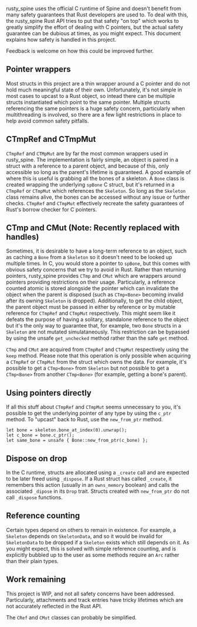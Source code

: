 rusty_spine uses the official C runtime of Spine and doesn't benefit from many safety guarantees that Rust developers are used to. To deal with this, the rusty_spine Rust API tries to put that safety "on top" which works to greatly simplify the effort of dealing with C pointers, but the actual safety guarantee can be dubious at times, as you might expect. This document explains how safety is handled in this project.

Feedback is welcome on how this could be improved further.

## Pointer wrappers

Most structs in this project are a thin wrapper around a C pointer and do not hold much meaningful state of their own. Unfortunately, it's not simple in most cases to upcast to a Rust object, so intead there can be multiple structs instantiated which point to the same pointer. Multiple structs referencing the same pointers is a huge safety concern, particularly when multithreading is involved, so there are a few light restrictions in place to help avoid common safety pitfalls.

## CTmpRef and CTmpMut

`CTmpRef` and `CTMpMut` are by far the most common wrappers used in rusty_spine. The implementation is fairly simple, an object is paired in a struct with a reference to a parent object, and because of this, only accessible so long as the parent's lifetime is guaranteed. A good example of where this is useful is grabbing all the bones of a skeleton. A `Bone` class is created wrapping the underlying `spBone` C struct, but it's returned in a `CTmpRef` or `CTmpMut` which references the `Skeleton`. So long as the `Skeleton` class remains alive, the bones can be accessed without any issue or further checks. `CTmpRef` and `CTmpMut` effectively recreate the safety guarantees of Rust's borrow checker for C pointers.

## CTmp and CMut (Note: Recently replaced with handles)

Sometimes, it is desirable to have a long-term reference to an object, such as caching a `Bone` from a `Skeleton` so it doesn't need to be looked up multiple times. In C, you would store a pointer to `spBone`, but this comes with obvious safety concerns that we try to avoid in Rust. Rather than returning pointers, rusty_spine provides `CTmp` and `CMut` which are wrappers around pointers providing restrictions on their usage. Particularly, a reference counted atomic is stored alongside the pointer which can invalidate the object when the parent is disposed (such as `CTmp<Bone>` becoming invalid after its owning `Skeleton` is dropped). Additionally, to get the child object, the parent object must be passed in either by reference or by mutable reference for `CTmpRef` and `CTmpMut` respectively. This might seem like it defeats the purpose of having a solitary, standalone reference to the object but it's the only way to guarantee that, for example, two `Bone` structs in a `Skeleton` are not mutated simulataneously. This restriction can be bypassed by using the unsafe `get_unchecked` method rather than the safe `get` method.

`CTmp` and `CMut` are acquired from `CTmpRef` and `CTmpMut` respectively using the `keep` method. Please note that this operation is only possible when acquiring a `CTmpRef` or `CTmpMut` from the struct which owns the data. For example, it's possible to get a `CTmp<Bone>` from `Skeleton` but not possible to get a `CTmp<Bone>` from another `CTmp<Bone>` (for example, getting a bone's parent).

## Using pointers directly

If all this stuff about `CTmpRef` and `CTmpMut` seems unnecessary to you, it's possible to get the underlying pointer of any type by using the `c_ptr` method. To "upcast" back to Rust, use the `new_from_ptr` method.

```
let bone = skeleton.bone_at_index(0).unwrap();
let c_bone = bone.c_ptr();
let same_bone = unsafe { Bone::new_from_ptr(c_bone) };
```

## Dispose on drop

In the C runtime, structs are allocated using a `_create` call and are expected to be later freed using `_dispose`. If a Rust struct has called `_create`, it remembers this action (usually in an `owns_memory` boolean) and calls the associated `_dipose` in its `Drop` trait. Structs created with `new_from_ptr` do not call `_dispose` functions.

## Reference counting

Certain types depend on others to remain in existence. For example, a `Skeleton` depends on `SkeletonData`, and so it would be invalid for `SkeletonData` to be dropped if a `Skeleton` exists which still depends on it. As you might expect, this is solved with simple reference counting, and is explicitly bubbled up to the user as some methods require an `Arc` rather than their plain types.

## Work remaining

This project is WIP, and not all safety concerns have been addressed. Particularly, attachments and track entries have tricky lifetimes which are not accurately reflected in the Rust API.

The `CRef` and `CMut` classes can probably be simplified.